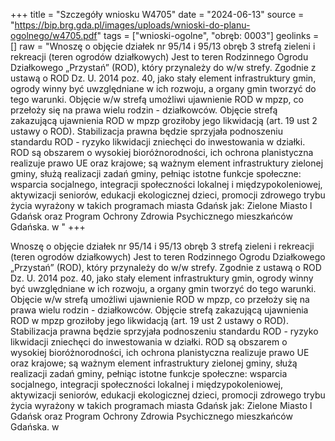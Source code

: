 +++
title = "Szczegóły wniosku W4705"
date = "2024-06-13"
source = "https://bip.brg.gda.pl/images/uploads/wnioski-do-planu-ogolnego/w4705.pdf"
tags = ["wnioski-ogolne", "obręb: 0003"]
geolinks = []
raw = "Wnoszę o objęcie działek nr 95/14 i 95/13 obręb 3 strefą zieleni i rekreacji (teren ogrodów  działkowych) Jest to teren Rodzinnego Ogrodu Działkowego „Przystań” (ROD), który przynależy do w/w strefy.   Zgodnie z ustawą o ROD Dz. U. 2014 poz. 40, jako stały element infrastruktury gmin, ogrody winny być   uwzględniane w ich rozwoju, a organy gmin tworzyć do tego warunki. Objęcie w/w strefą umożliwi ujawnienie   ROD w mpzp, co przełoży się na prawa wielu rodzin - działkowców. Objęcie strefą zakazującą ujawnienia ROD   w mpzp groziłoby jego likwidacją (art. 19 ust 2 ustawy o ROD). Stabilizacja prawna będzie sprzyjała   podnoszeniu standardu ROD - ryzyko likwidacji zniechęci do inwestowania w działki. ROD są obszarem o  wysokiej bioróżnorodności, ich ochrona planistyczna realizuje prawo UE oraz krajowe; są ważnym element   infrastruktury zielonej gminy, służą realizacji zadań gminy, pełniąc istotne funkcje społeczne: wsparcia  socjalnego, integracji społeczności lokalnej i międzypokoleniowej, aktywizacji seniorów, edukacji ekologicznej   dzieci, promocji zdrowego trybu życia wyrażony w takich programach miasta Gdańsk jak: Zielone Miasto l  Gdańsk oraz Program Ochrony Zdrowia Psychicznego mieszkańców Gdańska. w   "
+++

Wnoszę o objęcie działek nr 95/14 i 95/13 obręb 3 strefą zieleni i rekreacji (teren ogrodów
 działkowych) Jest to teren Rodzinnego Ogrodu Działkowego „Przystań” (ROD), który przynależy do w/w strefy. 
 Zgodnie z ustawą o ROD Dz. U. 2014 poz. 40, jako stały element infrastruktury gmin, ogrody winny być 
 uwzględniane w ich rozwoju, a organy gmin tworzyć do tego warunki. Objęcie w/w strefą umożliwi ujawnienie 
 ROD w mpzp, co przełoży się na prawa wielu rodzin - działkowców. Objęcie strefą zakazującą ujawnienia ROD 
 w mpzp groziłoby jego likwidacją (art. 19 ust 2 ustawy o ROD). Stabilizacja prawna będzie sprzyjała 
 podnoszeniu standardu ROD - ryzyko likwidacji zniechęci do inwestowania w działki. ROD są obszarem o
 wysokiej bioróżnorodności, ich ochrona planistyczna realizuje prawo UE oraz krajowe; są ważnym element 
 infrastruktury zielonej gminy, służą realizacji zadań gminy, pełniąc istotne funkcje społeczne: wsparcia 
socjalnego, integracji społeczności lokalnej i międzypokoleniowej, aktywizacji seniorów, edukacji ekologicznej 
 dzieci, promocji zdrowego trybu życia wyrażony w takich programach miasta Gdańsk jak: Zielone Miasto l
 Gdańsk oraz Program Ochrony Zdrowia Psychicznego mieszkańców Gdańska. w 
 



